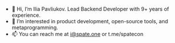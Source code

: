 - 👋 Hi, I’m Ilia Pavliukov. Lead Backend Developer with 9+ years of experience.
- 👀 I’m interested in product development, open-source tools, and metaprogramming.
- 📫 You can reach me at i@spate.one or t.me/spatecon
